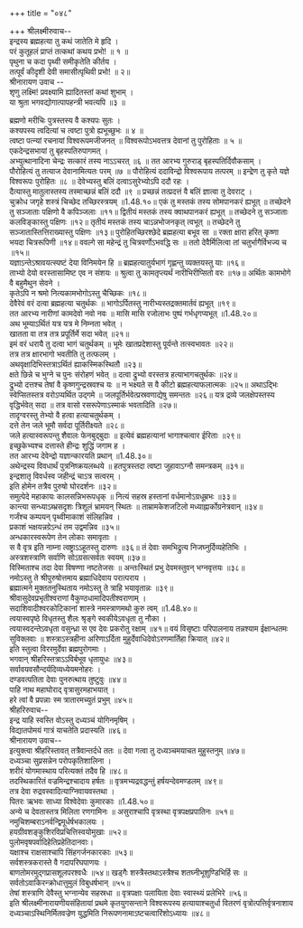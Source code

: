 +++
title = "०४८"

+++
श्रीलक्ष्मीरुवाच--  
इन्द्रस्य ब्रह्महत्या तु कथं जातेति मे हृदि ।  
परं कुतूहलं प्राप्तं तत्कथां कथय प्रभो! ॥ १ ॥  
पृथुना च कदा पृथ्वी समीकृतेति कीर्तय ।  
तत्पूर्वं कीदृशी देवी समासीत्पृथिवी प्रभो! ॥ २॥  
श्रीनारायण उवाच --  
शृणु लक्ष्मि! प्रवक्ष्यामि ह्यादितस्तां कथां शुभाम् ।  
या श्रुता भगवद्योगात्पापहन्त्री भवत्यपि ॥३ ॥
    
ब्रह्मणो मरीचिः पुत्रस्तस्य वै कश्यपः सुतः ।  
कश्यपस्य त्वदित्यां च त्वष्टा पुत्रो ह्यभूच्छुभः ॥ ४ ॥  
त्वष्टा पत्न्यां रचनायां विश्वरूपमजीजनत् ॥
विश्वरूपोऽभवत्तत्र देवानां तु पुरोहिताः ॥ ५ ॥  
एकदेन्द्रसभायां तु बृहस्पतिरुपागमत् ।  
अभ्युत्थानादिना चेन्द्रः सत्कारं तस्य नाऽऽचरत् ॥६ ॥
तत आरभ्य गुरुराड् बृहस्पतिर्दिवौकसाम् ।  
पौरोहित्यं तु तत्याज देवानामित्यतः परम् ॥७ ॥
पौरोहित्यं ददाविन्द्रो विश्वरूपाय तत्परम् ॥
इन्द्रेण तु कृते यज्ञे विश्वरूपः पुरोहितः ॥८ ॥
देवेभ्यस्तु बलिं दत्वाऽसुरेभ्योऽपि ददौ रहः ।  
दैत्यास्तु मातुलास्तस्य तस्माच्छन्नं बलिं ददौ ॥९ ॥
प्रच्छन्नं तत्प्रदत्तं वै बलिं ज्ञात्वा तु देवराट् ।  
चुक्रोध जगृहे शस्त्रं चिच्छेद तच्छिरस्त्रयम् ॥1.48.१०॥
एकं तु मस्तकं तस्य सोमपानकरं ह्यभूत् ॥
तच्छेदने तु सञ्जाताः पक्षिणो वै कपिञ्जलाः ॥११॥
द्वितीयं मस्तकं तस्य क्वाथपानकरं ह्यभूत् ॥
तच्छेदने तु सञ्जाताः कलविङ्कास्तु पक्षिणः ॥१२॥
तृतीयं मस्तकं तस्य चाऽन्नभोजनकृत् त्वभूत् ॥
तच्छेदने तु सञ्जातास्तित्तिराख्यास्तु पक्षिणः ॥१३॥
पुरोहितच्छिरश्छेदे ब्रह्महत्या बभूव सा ॥
रक्ता क्षारा हरित् कृष्णा भयदा चित्ररूपिणी ॥१४॥
ववल्गे सा महेन्द्रं तु चित्रवर्णोऽभवद्धि सः ॥
ततो देवैर्मिलित्वा तां चतुर्भागैर्विभज्य च ॥१५॥  
यज्ञाऽन्तेऽश्रावयत्स्पष्टं देया विनिमयेन हि ॥
ब्रह्महत्यातुर्यभागं गृह्णन्तु व्यक्तयस्तु याः ॥१६॥  
ताभ्यो देयो वरस्तासामिष्ट एव न संशयः ॥
श्रुत्वा तु कामतृप्त्यर्थं नारीभिरीप्सितो वरः ॥१७॥
अर्थितः कामभोगे वै बहुमैथुन सेवने ।  
कृतेऽपि न श्रमो नित्यकामभोगोऽस्तु चैच्छिकः ॥१८॥  
देवैरेवं वरं दत्वा ब्रह्महत्या चतुर्थकः ॥
भागोऽर्पितस्तु नारीभ्यस्तद्रक्तमार्तवं ह्यभूत् ॥१९॥  
तत आरभ्य नारीणां कामदेवो नवो नवः ॥
मासि मासि रजोलाभः पुष्पं गर्भधृगप्यभूत् ॥1.48.२०॥  
अथ भूम्याऽर्थितं यत्र यत्र मे निम्नता भवेत् ।  
खातता वा तत्र तत्र प्रपूर्तिर्मे सदा भवेत् ॥२१॥  
इमं वरं धरायै तु दत्वा भागं चतुर्थकम् ॥
भूमेः खातप्रदेशास्तु पूर्यन्ते तत्स्वभावतः ॥२२॥  
तत्र तत्र क्षारभागो भवतीति तु तत्फलम् ।  
अथवृक्षादिभिस्तत्राऽर्थितं ह्याकस्मिकस्थितौ ॥२३॥  
क्षते छिन्ने च भुग्ने च पुनः संरोहणं भवेत् ॥
दत्वा द्रुभ्यो वरस्तत्र हत्याभागचतुर्थकः ॥२४॥  
द्रुभ्यो दत्तश्च तेषां वै कृष्णगुन्द्रस्रवश्च यः ॥
न भक्ष्यते स वै कीटो ब्रह्महत्याफलात्मकः ॥२५॥
अथाऽद्भिः स्वेप्सितस्तत्र वरोऽप्यर्थित उद्गमे ॥
जलपूर्तिर्भवेत्प्रस्रवणाद्येषु समन्ततः ॥२६॥
यत्र द्रव्ये जलक्षेपस्तस्य वृद्धिर्भवेत् सदा ॥
तत्र वासो रसरूपेणाऽस्माकं भवतादिति ॥२७॥  
तादृग्वरस्तु तेभ्यो वै हत्वा हत्याचतुर्थकम् ।  
दत्ते तेन जले भूमौ सर्वदा पूर्तिरीक्ष्यते ॥२८॥  
जले हत्यास्वरूपन्तु शैवालः फेनबुद्बुदाः ॥
इत्येवं ब्रह्महत्यानां भागाश्चत्वार ईरिताः ॥२९॥  
इच्छुकेभ्यश्च दत्तास्ते हीन्द्रः शुद्धिं जगाम ह ।  
तत आरभ्य देवेन्द्रो यज्ञान्कारयति प्रथान् ॥1.48.३०॥  
अथेन्द्रस्य विवधार्थं पुत्रनिष्क्रयलब्धये ॥
हतपुत्रस्तदा त्वष्टा जुहावाऽग्नौ समन्त्रकम् ॥३१॥  
इन्द्रशातृ विवर्धस्व जहीन्द्रं चाऽत्र सत्वरम् ।  
इति होमेन तत्रैव पुरुषो घोरदर्शनः ॥३२॥  
समुत्पेदे महाकायः कालसन्निभरूपधृक् ॥
नित्यं सहस्र हस्तानां वर्धमानोऽग्रधूम्रभः ॥३३॥  
कान्त्या सन्ध्याऽब्भ्रसदृशः त्रिशूलं भ्रामयन् स्थितः ॥
ताम्रामकेशजटिलो मध्याह्नार्कोग्रनेत्रवान् ॥३४॥  
गर्जंश्च कम्पयन् पृथ्वीमाकाशं संलिहन्निव ।  
प्रकाशं भक्षयन्नग्रेऽन्धं तम उद्वमन्निव ॥३५॥  
अन्धकारस्वरूपेण तेन लोकाः समावृताः ।  
स वै वृत्र इति नाम्ना त्वष्ट्राऽऽहूतस्तु दारुणः ॥३६॥
तं देवाः समभिद्रुत्य निजघ्नुर्दिव्यहेतिभिः ।  
अस्त्रशस्त्राणि सर्वाणि सोऽग्रसत्सर्वतः स्वयम् ॥३७॥  
विस्मिताश्च तदा देवा विषण्णा नष्टतेजसः ॥
अन्तःस्थितं प्रभु देवमस्तुवन् भग्नवृत्तयः ॥३८॥  
नमोऽस्तु ते श्रीपुरुषोत्तमाय ब्रह्माधिदेवाय परात्पराय ।  
ब्रह्मात्मने मुक्ततनुस्थिताय नमोऽस्तु ते त्राहि भयावृतान्नः ॥३९॥  
श्रीवासुदेवप्रभृतीश्वराणां वैकुण्ठधामादिपतीश्वराणाम् ।  
सदाशिवादीश्वरकोटिकानां शास्त्रे नमस्त्राणमथो कुरु त्वम् ॥1.48.४०॥  
त्वयास्वपृष्ठे विधृतस्तु शैलः श्रृङ्गे स्वकीयेऽवधृता तु नौका ।  
त्वयास्वदन्तेऽवधृता वसुन्ध्रा स एव देवः प्रकरोतु रक्षाम् ॥४१॥
वयं विसृष्टाः परिपालनाय तन्नश्याम ईक्षान्धतमः सुविक्लवाः ॥
शस्त्राऽस्त्रहीना अरिणाऽर्दिता मुहुर्देवाधिदेवोऽरणमार्तिहा क्रियात् ॥४२॥  
इति स्तुत्वा विररमुर्देवा ब्रह्मपुरोगमाः ।  
भगवान् श्रीहरिस्तत्राऽऽविर्बभूव धृतायुधः ॥४३॥  
सर्वावयवसौन्दर्यदिव्यध्येयमनोहरः ।  
दण्डवत्पतिता देवाः पुनरुत्थाय तुष्टुवुः ॥४४॥  
पाहि नाथ महाघोराद् वृत्रासुरमहाभयात् ।  
हरे त्वां वै प्रपन्नाः स्म त्रातारमच्युतं प्रभुम् ॥४५॥  
श्रीहरिरुवाच--  
इन्द्र याहि स्वस्ति वोऽस्तु दध्यञ्चं योगिनमृषिम् ।  
विद्यातपोमयं गात्रं याचतेति प्रदास्यति ॥४६॥  
श्रीनारायण उवाच--  
इत्युक्त्वा श्रीहरिस्तावत् तत्रैवान्तर्दधे ततः ॥
देवा गत्वा तु दध्यञ्चमयाचत मुहुस्तनुम् ॥४७॥  
दध्यञ्चा सुप्रसन्नेन परोपकृतिशालिना ।  
शरीरं योगमास्थाय परित्यक्तं तदैव हि ॥४८॥  
तदस्थिकारितं वज्रमिन्द्रश्चादाय हर्षतः ॥
वृत्रमभ्यद्रवद्धन्तुं हर्षयन्देवमण्डलम् ॥४९॥  
तत्र देवा रुद्रवस्वादित्याग्निवायवस्तथा ।  
पितरः ऋभवः साध्या विश्वेदेवाः कुमारकाः ॥1.48.५०॥  
अन्ये च देवतास्तत्र मिलिता रणगामिनः ॥
असुराश्चापि वृत्रस्था वृत्रपक्षप्रपातिनः ॥५१॥  
नमुचिशम्बराऽनर्वन्द्विमूर्धर्षभकालयः ।  
हयग्रीवशङ्कुशिरविप्रचित्तिस्वयोमुखाः ॥५२॥  
पुलोमवृषपर्वादिहेतिप्रहेतिदानवाः।  
यक्षाश्च राक्षसाश्चापि सिंहगर्जनकारकाः ॥५३॥  
सर्वशस्त्रकरास्ते वै गदापरिघपाणयः ।  
बाणतोमरमुद्गप्रासशूलपरश्वधैः ॥५४॥
खड्गैः शस्त्रैस्तथाऽस्त्रैश्च शतघ्नीभूशुण्डिभिर्हि सः ॥  
सर्वतोऽवाकिरन्क्रोधात्तुमुलं विबुधर्षभान् ॥५५॥  
तेषां शस्त्राणि देवैस्तु भग्नान्येव सहस्रधा ॥
वृत्रपक्षाः पलायिता देवाः स्वास्थ्यं प्रलेभिरे ॥५६॥  
इति श्रीलक्ष्मीनारायणीयसंहितायां प्रथमे कृतयुगसन्ताने विश्वरूपस्य हत्यायाश्चतुर्धा वितरणं वृत्रोत्पत्तिर्वृत्रनाशाय दध्यञ्चाऽस्थिनिर्मितवज्रेण युद्धमिति निरूपणनामाऽष्टचत्वारिंशोऽध्यायः ॥४८॥  
    
